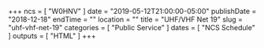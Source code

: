 +++
ncs = [ "W0HNV" ]
date = "2019-05-12T21:00:00-05:00"
publishDate = "2018-12-18"
endTime = ""
location = ""
title = "UHF/VHF Net 19"
slug = "uhf-vhf-net-19"
categories = [ "Public Service" ]
dates = [ "NCS Schedule" ]
outputs = [ "HTML" ]
+++
